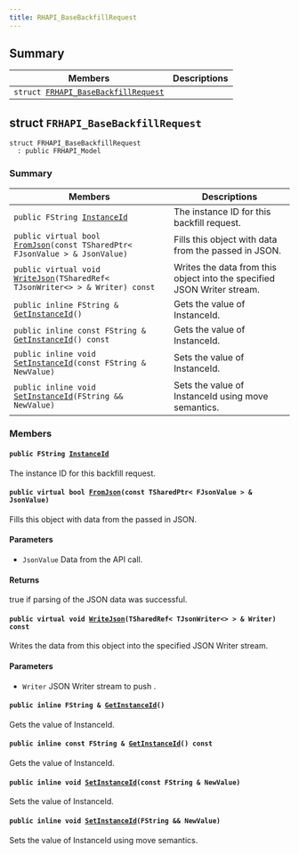 ```yaml
---
title: RHAPI_BaseBackfillRequest
---
```


## Summary

 Members                        | Descriptions                                
--------------------------------|---------------------------------------------
`struct `[`FRHAPI_BaseBackfillRequest`](#structFRHAPI__BaseBackfillRequest) | 

## struct `FRHAPI_BaseBackfillRequest` <a id="structFRHAPI__BaseBackfillRequest"></a>

```
struct FRHAPI_BaseBackfillRequest
  : public FRHAPI_Model
```

### Summary

 Members                        | Descriptions                                
--------------------------------|---------------------------------------------
`public FString `[`InstanceId`](#structFRHAPI__BaseBackfillRequest_1adee922d59de20684afd702734bd49d34) | The instance ID for this backfill request.
`public virtual bool `[`FromJson`](#structFRHAPI__BaseBackfillRequest_1ae65b5a518beebf34a2b398621c5804ae)`(const TSharedPtr< FJsonValue > & JsonValue)` | Fills this object with data from the passed in JSON.
`public virtual void `[`WriteJson`](#structFRHAPI__BaseBackfillRequest_1aeb672106356025b94d30c6b4bfc09cef)`(TSharedRef< TJsonWriter<> > & Writer) const` | Writes the data from this object into the specified JSON Writer stream.
`public inline FString & `[`GetInstanceId`](#structFRHAPI__BaseBackfillRequest_1a98ce6aef7c5d61c277ec06719c4e598f)`()` | Gets the value of InstanceId.
`public inline const FString & `[`GetInstanceId`](#structFRHAPI__BaseBackfillRequest_1aa09f6ab7a87311e4367ba9053936d06c)`() const` | Gets the value of InstanceId.
`public inline void `[`SetInstanceId`](#structFRHAPI__BaseBackfillRequest_1a5441e597e17d6f5c9cca97d75a5593b2)`(const FString & NewValue)` | Sets the value of InstanceId.
`public inline void `[`SetInstanceId`](#structFRHAPI__BaseBackfillRequest_1ada0e50961e64647789d1278acaadf559)`(FString && NewValue)` | Sets the value of InstanceId using move semantics.

### Members

#### `public FString `[`InstanceId`](#structFRHAPI__BaseBackfillRequest_1adee922d59de20684afd702734bd49d34) <a id="structFRHAPI__BaseBackfillRequest_1adee922d59de20684afd702734bd49d34"></a>

The instance ID for this backfill request.

#### `public virtual bool `[`FromJson`](#structFRHAPI__BaseBackfillRequest_1ae65b5a518beebf34a2b398621c5804ae)`(const TSharedPtr< FJsonValue > & JsonValue)` <a id="structFRHAPI__BaseBackfillRequest_1ae65b5a518beebf34a2b398621c5804ae"></a>

Fills this object with data from the passed in JSON.

#### Parameters
* `JsonValue` Data from the API call.

#### Returns
true if parsing of the JSON data was successful.

#### `public virtual void `[`WriteJson`](#structFRHAPI__BaseBackfillRequest_1aeb672106356025b94d30c6b4bfc09cef)`(TSharedRef< TJsonWriter<> > & Writer) const` <a id="structFRHAPI__BaseBackfillRequest_1aeb672106356025b94d30c6b4bfc09cef"></a>

Writes the data from this object into the specified JSON Writer stream.

#### Parameters
* `Writer` JSON Writer stream to push .

#### `public inline FString & `[`GetInstanceId`](#structFRHAPI__BaseBackfillRequest_1a98ce6aef7c5d61c277ec06719c4e598f)`()` <a id="structFRHAPI__BaseBackfillRequest_1a98ce6aef7c5d61c277ec06719c4e598f"></a>

Gets the value of InstanceId.

#### `public inline const FString & `[`GetInstanceId`](#structFRHAPI__BaseBackfillRequest_1aa09f6ab7a87311e4367ba9053936d06c)`() const` <a id="structFRHAPI__BaseBackfillRequest_1aa09f6ab7a87311e4367ba9053936d06c"></a>

Gets the value of InstanceId.

#### `public inline void `[`SetInstanceId`](#structFRHAPI__BaseBackfillRequest_1a5441e597e17d6f5c9cca97d75a5593b2)`(const FString & NewValue)` <a id="structFRHAPI__BaseBackfillRequest_1a5441e597e17d6f5c9cca97d75a5593b2"></a>

Sets the value of InstanceId.

#### `public inline void `[`SetInstanceId`](#structFRHAPI__BaseBackfillRequest_1ada0e50961e64647789d1278acaadf559)`(FString && NewValue)` <a id="structFRHAPI__BaseBackfillRequest_1ada0e50961e64647789d1278acaadf559"></a>

Sets the value of InstanceId using move semantics.

